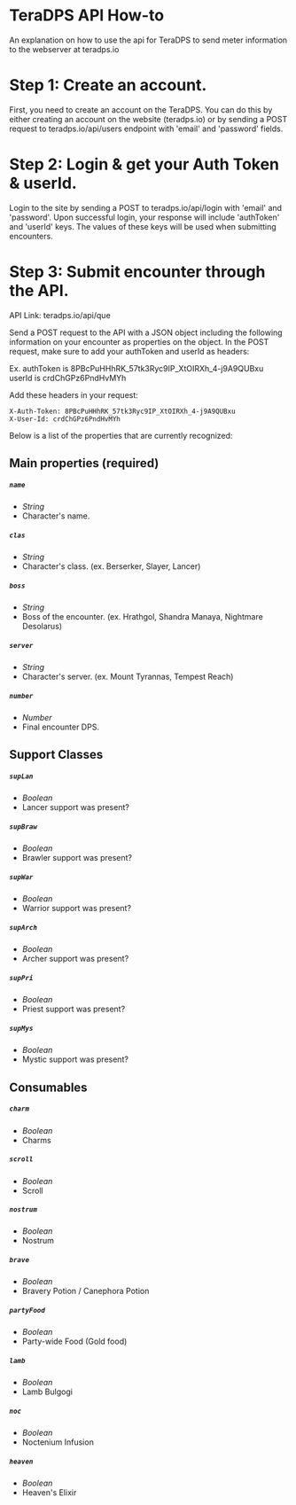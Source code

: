 # TeraDPS API How-to
An explanation on how to use the api for TeraDPS to send meter information to the webserver at teradps.io

# Step 1: Create an account.
First, you need to create an account on the TeraDPS. You can do this by either creating an account on the website (teradps.io) or by sending a POST request to teradps.io/api/users endpoint with 'email' and 'password' fields.

# Step 2: Login & get your Auth Token & userId.
Login to the site by sending a POST to teradps.io/api/login with 'email' and 'password'. Upon successful login, your response will include 'authToken' and 'userId' keys. The values of these keys will be used when submitting encounters.

# Step 3: Submit encounter through the API.
API Link: teradps.io/api/que

Send a POST request to the API with a JSON object including the following information on your encounter as properties on the object.
In the POST request, make sure to add your authToken and userId as headers:

Ex.
authToken is 8PBcPuHHhRK_57tk3Ryc9IP_XtOIRXh_4-j9A9QUBxu
userId is crdChGPz6PndHvMYh

Add these headers in your request:

```
X-Auth-Token: 8PBcPuHHhRK_57tk3Ryc9IP_XtOIRXh_4-j9A9QUBxu
X-User-Id: crdChGPz6PndHvMYh
```

Below is a list of the properties that are currently recognized:

## Main properties (required)

##### `name`
- _String_
- Character's name.

##### `clas`
- _String_
- Character's class. (ex. Berserker, Slayer, Lancer)

##### `boss`
- _String_
- Boss of the encounter. (ex. Hrathgol, Shandra Manaya, Nightmare Desolarus)

##### `server`
- _String_
- Character's server. (ex. Mount Tyrannas, Tempest Reach)

##### `number`
- _Number_
- Final encounter DPS.

## Support Classes

##### `supLan`
- _Boolean_
- Lancer support was present?

##### `supBraw`
- _Boolean_
- Brawler support was present?

##### `supWar`
- _Boolean_
- Warrior support was present?

##### `supArch`
- _Boolean_
- Archer support was present?

##### `supPri`
- _Boolean_
- Priest support was present?

##### `supMys`
- _Boolean_
- Mystic support was present?

## Consumables

##### `charm`
- _Boolean_
- Charms

##### `scroll`
- _Boolean_
- Scroll

##### `nostrum`
- _Boolean_
- Nostrum

##### `brave`
- _Boolean_
- Bravery Potion / Canephora Potion

##### `partyFood`
- _Boolean_
- Party-wide Food (Gold food)

##### `lamb`
- _Boolean_
- Lamb Bulgogi

##### `noc`
- _Boolean_
- Noctenium Infusion

##### `heaven`
- _Boolean_
- Heaven's Elixir
